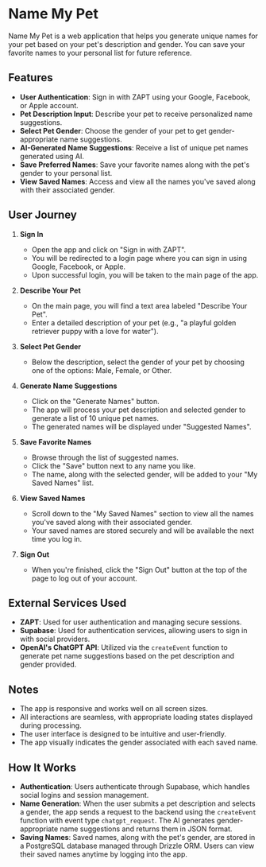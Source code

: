 # Name My Pet

Name My Pet is a web application that helps you generate unique names for your pet based on your pet's description and gender. You can save your favorite names to your personal list for future reference.

## Features

- **User Authentication**: Sign in with ZAPT using your Google, Facebook, or Apple account.
- **Pet Description Input**: Describe your pet to receive personalized name suggestions.
- **Select Pet Gender**: Choose the gender of your pet to get gender-appropriate name suggestions.
- **AI-Generated Name Suggestions**: Receive a list of unique pet names generated using AI.
- **Save Preferred Names**: Save your favorite names along with the pet's gender to your personal list.
- **View Saved Names**: Access and view all the names you've saved along with their associated gender.

## User Journey

1. **Sign In**
   - Open the app and click on "Sign in with ZAPT".
   - You will be redirected to a login page where you can sign in using Google, Facebook, or Apple.
   - Upon successful login, you will be taken to the main page of the app.

2. **Describe Your Pet**
   - On the main page, you will find a text area labeled "Describe Your Pet".
   - Enter a detailed description of your pet (e.g., "a playful golden retriever puppy with a love for water").

3. **Select Pet Gender**
   - Below the description, select the gender of your pet by choosing one of the options: Male, Female, or Other.

4. **Generate Name Suggestions**
   - Click on the "Generate Names" button.
   - The app will process your pet description and selected gender to generate a list of 10 unique pet names.
   - The generated names will be displayed under "Suggested Names".

5. **Save Favorite Names**
   - Browse through the list of suggested names.
   - Click the "Save" button next to any name you like.
   - The name, along with the selected gender, will be added to your "My Saved Names" list.

6. **View Saved Names**
   - Scroll down to the "My Saved Names" section to view all the names you've saved along with their associated gender.
   - Your saved names are stored securely and will be available the next time you log in.

7. **Sign Out**
   - When you're finished, click the "Sign Out" button at the top of the page to log out of your account.

## External Services Used

- **ZAPT**: Used for user authentication and managing secure sessions.
- **Supabase**: Used for authentication services, allowing users to sign in with social providers.
- **OpenAI's ChatGPT API**: Utilized via the `createEvent` function to generate pet name suggestions based on the pet description and gender provided.

## Notes

- The app is responsive and works well on all screen sizes.
- All interactions are seamless, with appropriate loading states displayed during processing.
- The user interface is designed to be intuitive and user-friendly.
- The app visually indicates the gender associated with each saved name.

## How It Works

- **Authentication**: Users authenticate through Supabase, which handles social logins and session management.
- **Name Generation**: When the user submits a pet description and selects a gender, the app sends a request to the backend using the `createEvent` function with event type `chatgpt_request`. The AI generates gender-appropriate name suggestions and returns them in JSON format.
- **Saving Names**: Saved names, along with the pet's gender, are stored in a PostgreSQL database managed through Drizzle ORM. Users can view their saved names anytime by logging into the app.